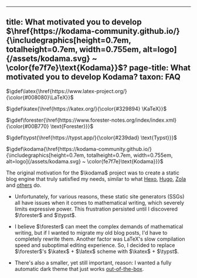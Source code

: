 
---
title: What motivated you to develop $\href{https://kodama-community.github.io/}{\includegraphics[height=0.7em, totalheight=0.7em, width=0.755em, alt=logo]{/assets/kodama.svg} ~ \color{fe7f7e}\text{Kodama}}$?
page-title: What motivated you to develop Kodama?
taxon: FAQ
---

$\gdef\latex{\href{https://www.latex-project.org/}{\color{#008080}\LaTeX}}$

$\gdef\katex{\href{https://katex.org/}{\color{#329894} \KaTeX}}$

$\gdef\forester{\href{https://www.forester-notes.org/index/index.xml}{\color{#00B770} \text{Forester}}}$

$\gdef\typst{\href{https://typst.app/}{\color{#239dad} \text{Typst}}}$

$\gdef\kodama{\href{https://kodama-community.github.io/}{\includegraphics[height=0.7em, totalheight=0.7em, width=0.755em, alt=logo]{/assets/kodama.svg} ~ \color{fe7f7e}\text{Kodama}}}$

The original motivation for the $\kodama$ project was to create a static blog engine that truly satisfied my needs, similar to what [Hexo][hexo], [Hugo][hugo], [Zola][zola] and [others](../ssg.md) do. 

- Unfortunately, for various reasons, these static site generators (SSGs) all have issues when it comes to mathematical writing, which severely limits expressive power. This frustration persisted until I discovered $\forester$ and $\typst$.

- I believe $\forester$ can meet the complex demands of mathematical writing, but if I wanted to migrate my old blog posts, I'd have to completely rewrite them. Another factor was LaTeX's slow compilation speed and suboptimal editing experience. So, I decided to replace $\forester$'s $\katex$ + $\latex$ scheme with $\katex$ + $\typst$.
  
- There's also a smaller, yet still important, reason: I wanted a fully automatic dark theme that just works [out-of-the-box][ootb].

[hugo]: https://gohugo.io/
[hexo]: https://hexo.io/
[zola]: https://www.getzola.org/
[ruby]: https://www.ruby-lang.org/
[ootb]: https://en.wikipedia.org/wiki/Out_of_the_box_(feature)

